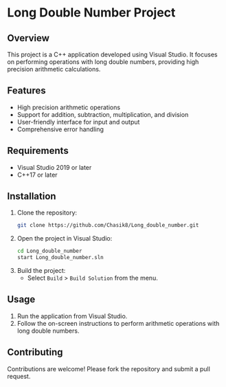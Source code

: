 # Long Double Number Project

## Overview

This project is a C++ application developed using Visual Studio. It focuses on performing operations with long double numbers, providing high precision arithmetic calculations.

## Features

- High precision arithmetic operations
- Support for addition, subtraction, multiplication, and division
- User-friendly interface for input and output
- Comprehensive error handling

## Requirements

- Visual Studio 2019 or later
- C++17 or later

## Installation

1. Clone the repository:
    ```sh
    git clone https://github.com/Chasik8/Long_double_number.git
    ```
2. Open the project in Visual Studio:
    ```sh
    cd Long_double_number
    start Long_double_number.sln
    ```
3. Build the project:
    - Select `Build` > `Build Solution` from the menu.

## Usage

1. Run the application from Visual Studio.
2. Follow the on-screen instructions to perform arithmetic operations with long double numbers.

## Contributing

Contributions are welcome! Please fork the repository and submit a pull request.
